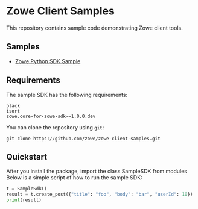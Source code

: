 # Zowe Client Samples

This repository contains sample code demonstrating Zowe client tools.

## Samples

- [Zowe Python SDK Sample](./zowe-python-sdk-sample)

## Requirements

The sample SDK has the following requirements:
```
black
isort
zowe.core-for-zowe-sdk~=1.0.0.dev
```

You can clone the repository using `git`:

```
git clone https://github.com/zowe/zowe-client-samples.git
```

## Quickstart

After you install the package, import the class SampleSDK from modules
Below is a simple script of how to run the sample SDK:

```python
t = SampleSdk()
result = t.create_post({"title": "foo", "body": "bar", "userId": 10})
print(result)
```
